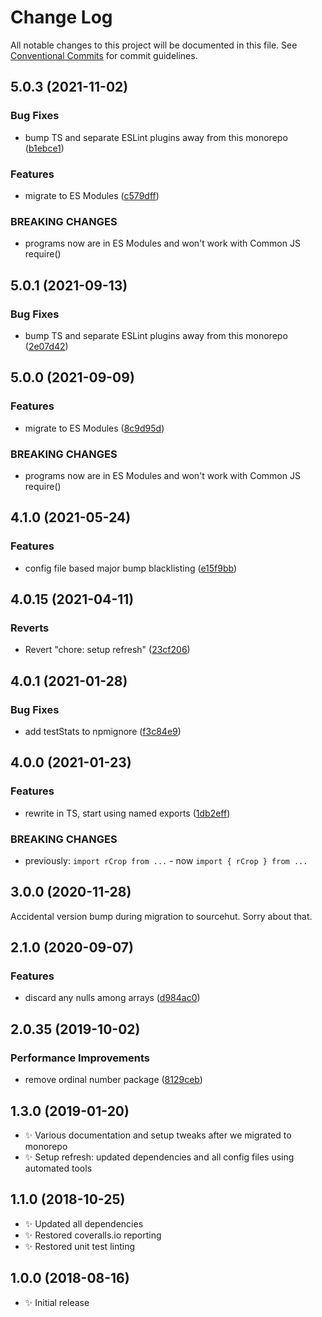 # Change Log

All notable changes to this project will be documented in this file.
See [Conventional Commits](https://conventionalcommits.org) for commit guidelines.

## 5.0.3 (2021-11-02)

### Bug Fixes

- bump TS and separate ESLint plugins away from this monorepo ([b1ebce1](https://github.com/codsen/codsen/commit/b1ebce1637d8c41c2d848fc24b0ba4058865bd5d))

### Features

- migrate to ES Modules ([c579dff](https://github.com/codsen/codsen/commit/c579dff3b23205e383035ca10ddcec671e35d0fe))

### BREAKING CHANGES

- programs now are in ES Modules and won't work with Common JS require()

## 5.0.1 (2021-09-13)

### Bug Fixes

- bump TS and separate ESLint plugins away from this monorepo ([2e07d42](https://github.com/codsen/codsen/commit/2e07d424222b6ffedf5fb45c83ad453627ec2904))

## 5.0.0 (2021-09-09)

### Features

- migrate to ES Modules ([8c9d95d](https://github.com/codsen/codsen/commit/8c9d95d5dea0b769c2f070397141918a4893d575))

### BREAKING CHANGES

- programs now are in ES Modules and won't work with Common JS require()

## 4.1.0 (2021-05-24)

### Features

- config file based major bump blacklisting ([e15f9bb](https://github.com/codsen/codsen/commit/e15f9bba1c4fd5f847ac28b3f38fa6ee633f5dca))

## 4.0.15 (2021-04-11)

### Reverts

- Revert "chore: setup refresh" ([23cf206](https://github.com/codsen/codsen/commit/23cf206970a087ff0fa04e61f94d919f59ab3881))

## 4.0.1 (2021-01-28)

### Bug Fixes

- add testStats to npmignore ([f3c84e9](https://github.com/codsen/codsen/commit/f3c84e95afc5514214312f913692d85b2e12eb29))

## 4.0.0 (2021-01-23)

### Features

- rewrite in TS, start using named exports ([1db2eff](https://github.com/codsen/codsen/commit/1db2eff7ce161152d1f8e6f588994b76899673c4))

### BREAKING CHANGES

- previously: `import rCrop from ...` - now `import { rCrop } from ...`

## 3.0.0 (2020-11-28)

Accidental version bump during migration to sourcehut. Sorry about that.

## 2.1.0 (2020-09-07)

### Features

- discard any nulls among arrays ([d984ac0](https://gitlab.com/codsen/codsen/commit/d984ac0b05e9f16ed8d29c12d0b8650e0ddd473c))

## 2.0.35 (2019-10-02)

### Performance Improvements

- remove ordinal number package ([8129ceb](https://gitlab.com/codsen/codsen/commit/8129ceb))

## 1.3.0 (2019-01-20)

- ✨ Various documentation and setup tweaks after we migrated to monorepo
- ✨ Setup refresh: updated dependencies and all config files using automated tools

## 1.1.0 (2018-10-25)

- ✨ Updated all dependencies
- ✨ Restored coveralls.io reporting
- ✨ Restored unit test linting

## 1.0.0 (2018-08-16)

- ✨ Initial release
